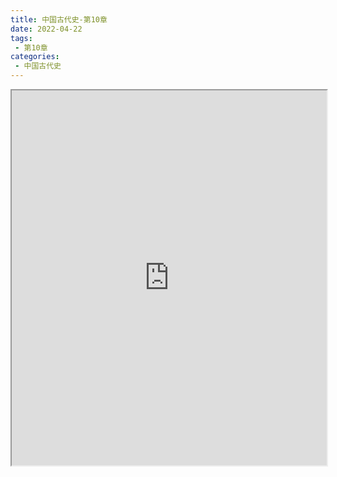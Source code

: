 ```yaml
---
title: 中国古代史-第10章
date: 2022-04-22
tags:
 - 第10章
categories:
 - 中国古代史
---
```




<iframe src="https://history.yourtools.icu/pdf/web/viewer.html?file=https://vkceyugu.cdn.bspapp.com/VKCEYUGU-98958311-3e7b-45a4-9247-ea869d6246c3/c1fdccb6-7d80-49c9-813c-a2bfbc47b123.pdf" width="100%" height="600px"></iframe>

